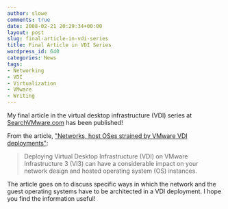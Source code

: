 ```yaml
---
author: slowe
comments: true
date: 2008-02-21 20:29:34+00:00
layout: post
slug: final-article-in-vdi-series
title: Final Article in VDI Series
wordpress_id: 640
categories: News
tags:
- Networking
- VDI
- Virtualization
- VMware
- Writing
---
```


My final article in the virtual desktop infrastructure (VDI) series at [SearchVMware.com](http://searchvmware.techtarget.com/) has been published!

From the article, ["Networks, host OSes strained by VMware VDI deployments"](http://searchvmware.techtarget.com/tip/0,289483,sid179_gci1301164,00.html):

>Deploying Virtual Desktop Infrastructure (VDI) on VMware Infrastructure 3 (VI3) can have a considerable impact on your network design and hosted operating system (OS) instances.

The article goes on to discuss specific ways in which the network and the guest operating systems have to be architected in a VDI deployment. I hope you find the information useful!
